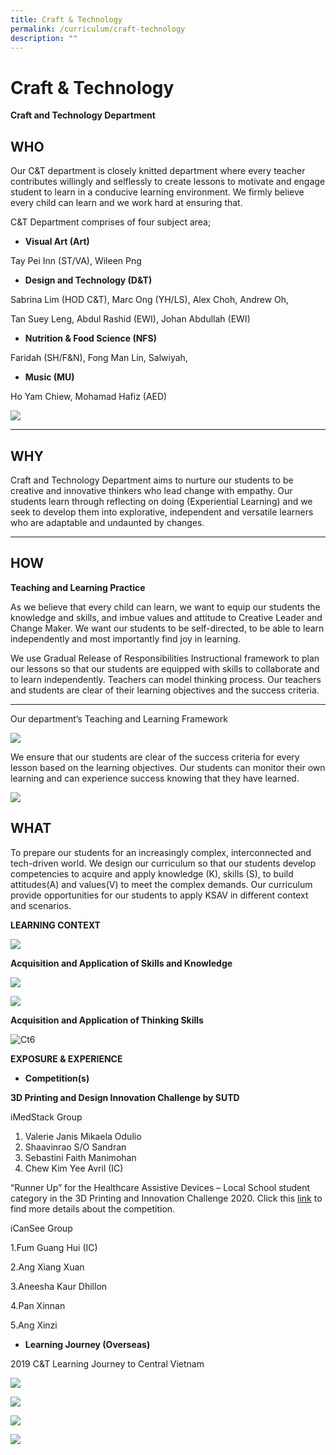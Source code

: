 ```yaml
---
title: Craft & Technology
permalink: /curriculum/craft-technology
description: ""
---
```

Craft & Technology
==================

**Craft and Technology Department**

**WHO**
-------

Our C&T department is closely knitted department where every teacher contributes willingly and selflessly to create lessons to motivate and engage student to learn in a conducive learning environment. We firmly believe every child can learn and we work hard at ensuring that.

C&T Department comprises of four subject area;

*   **Visual Art (Art)**

Tay Pei Inn (ST/VA), Wileen Png

*   **Design and Technology (D&T)**

Sabrina Lim (HOD C&T), Marc Ong (YH/LS), Alex Choh, Andrew Oh,

Tan Suey Leng, Abdul Rashid (EWI), Johan Abdullah (EWI)

*   **Nutrition & Food Science (NFS)**

Faridah (SH/F&N), Fong Man Lin, Salwiyah,

*   **Music (MU)**

Ho Yam Chiew, Mohamad Hafiz (AED)

![](https://sembawangsec.moe.edu.sg/wp-content/uploads/2020/11/CT5-1-1024x710.jpg)

* * *

**WHY**
-------

Craft and Technology Department aims to nurture our students to be creative and innovative thinkers who lead change with empathy. Our students learn through reflecting on doing (Experiential Learning) and we seek to develop them into explorative, independent and versatile learners who are adaptable and undaunted by changes.

* * *

**HOW**
-------

**Teaching and Learning Practice**

As we believe that every child can learn, we want to equip our students the knowledge and skills, and imbue values and attitude to Creative Leader and Change Maker. We want our students to be self-directed, to be able to learn independently and most importantly find joy in learning.

We use Gradual Release of Responsibilities Instructional framework to plan our lessons so that our students are equipped with skills to collaborate and to learn independently. Teachers can model thinking process. Our teachers and students are clear of their learning objectives and the success criteria.

* * *

Our department’s Teaching and Learning Framework

![](https://sembawangsec.moe.edu.sg/wp-content/uploads/2020/11/CT1-220x300.png)

We ensure that our students are clear of the success criteria for every lesson based on the learning objectives. Our students can monitor their own learning and can experience success knowing that they have learned.

![](https://sembawangsec.moe.edu.sg/wp-content/uploads/2020/11/CT2-300x217.jpg)

**WHAT**
--------

To prepare our students for an increasingly complex, interconnected and tech-driven world. We design our curriculum so that our students develop competencies to acquire and apply knowledge (K), skills (S), to build attitudes(A) and values(V) to meet the complex demands. Our curriculum provide opportunities for our students to apply KSAV in different context and scenarios.

**LEARNING CONTEXT**

![](https://sembawangsec.moe.edu.sg/wp-content/uploads/2020/11/CT3-300x298.png)

**Acquisition and Application of Skills and Knowledge**

![](https://sembawangsec.moe.edu.sg/wp-content/uploads/2020/11/CT4.jpg)

![](https://sembawangsec.moe.edu.sg/wp-content/uploads/2020/11/CT5.jpg)

**Acquisition and Application of Thinking Skills**

![Ct6](https://sembawangsec.moe.edu.sg/wp-content/uploads/2020/11/CT6.jpg)

**EXPOSURE & EXPERIENCE**

*   **Competition(s)**

**3D Printing and Design Innovation Challenge by SUTD**

iMedStack Group

1.  Valerie Janis Mikaela Odulio
2.  Shaavinrao S/O Sandran
3.  Sebastini Faith Manimohan
4.  Chew Kim Yee Avril (IC)

“Runner Up” for the Healthcare Assistive Devices – Local School student category in the 3D Printing and Innovation Challenge 2020. Click this [link](https://epd.sutd.edu.sg/news-events/event/news/winners-of-the-sutd-3d-printing-and-design-innovation-challenge-2020/) to find more details about the competition.

iCanSee Group

1.Fum Guang Hui (IC)

2.Ang Xiang Xuan

3.Aneesha Kaur Dhillon

4.Pan Xinnan

5.Ang Xinzi

*   **Learning Journey (Overseas)**

2019 C&T Learning Journey to Central Vietnam

![](https://sembawangsec.moe.edu.sg/wp-content/uploads/2020/11/CT7.jpg)

![](https://sembawangsec.moe.edu.sg/wp-content/uploads/2020/11/CT8.jpg)

![](https://sembawangsec.moe.edu.sg/wp-content/uploads/2020/11/CT9.jpg)

![](https://sembawangsec.moe.edu.sg/wp-content/uploads/2020/11/CT10.jpg)